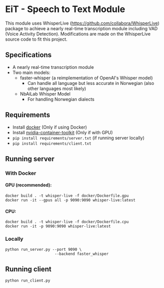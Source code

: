 # EiT - Speech to Text Module

This module uses WhisperLive (https://github.com/collabora/WhisperLive) package to achieve a nearly real-time transcription module including VAD (Voice Activity Detection). Modifications are made on the WhisperLive source code to fit this project.

## Specifications
- A nearly real-time transcription module
- Two main models: 
  - faster-whisper (a reimplementation of OpenAI's Whisper model)
    - Can handle all language but less accurate in Norwegian (also other languages most likely)
  - NbAiLab Whisper Model
    - For handling Norwegian dialects

## Requirements 
- Install [docker](https://docs.docker.com/engine/install/) (Only if using Docker)
- Install [nvidia-container-toolkit](https://docs.nvidia.com/datacenter/cloud-native/container-toolkit/latest/install-guide.html) (Only if with GPU)
- ```pip install requirements/server.txt``` (if running server locally)
- ```pip install requirements/client.txt```

## Running server
### With Docker
#### GPU (recommended):
  ```
  docker build . -t whisper-live -f docker/Dockerfile.gpu
  docker run -it --gpus all -p 9090:9090 whisper-live:latest
  ```
#### CPU:
```
docker build . -t whisper-live -f docker/Dockerfile.cpu
docker run -it -p 9090:9090 whisper-live:latest
```

### Locally
```
python run_server.py --port 9090 \
                      --backend faster_whisper
```

## Running client

```
python run_client.py
```